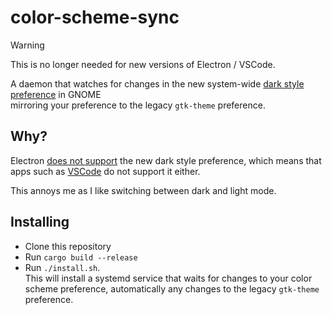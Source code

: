 # color-scheme-sync

> [!warning]
> This is no longer needed for new versions of Electron / VSCode.

A daemon that watches for changes in the new system-wide
[dark style preference](https://blogs.gnome.org/alexm/2021/10/04/dark-style-preference/) in GNOME \
mirroring your preference to the legacy `gtk-theme` preference.


## Why?
Electron [does not support](https://github.com/electron/electron/issues/33635) the new dark style preference, which means that apps such as [VSCode](https://github.com/microsoft/vscode/issues/146804) do not support it either.

This annoys me as I like switching between dark and light mode.

## Installing
* Clone this repository
* Run `cargo build --release` 
* Run `./install.sh`. \
  This will install a systemd service that waits for changes to your color scheme preference,
  automatically any changes to the legacy `gtk-theme` preference.
